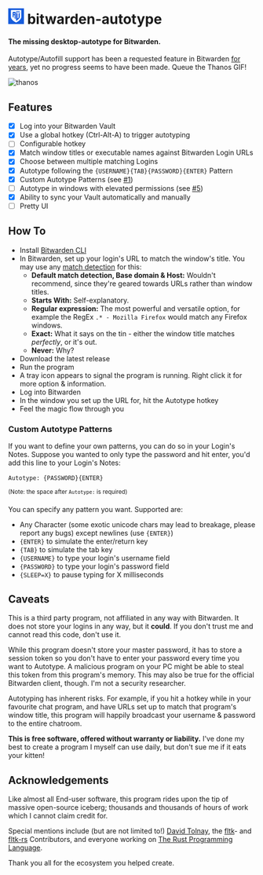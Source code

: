 # ![icon](https://raw.githubusercontent.com/MCOfficer/bitwarden-autotype/master/assets/icon.png) bitwarden-autotype
#### The missing desktop-autotype for Bitwarden.


Autotype/Autofill support has been a requested feature in Bitwarden [for years](https://community.bitwarden.com/t/auto-type-autofill-for-logging-into-other-desktop-apps/158), yet no progress seems to have been made. Queue the Thanos GIF!

![thanos](https://media1.tenor.com/images/3f5a7b7a5fc637975f7a962874ace47d/tenor.gif)

## Features

- [x] Log into your Bitwarden Vault
- [x] Use a global hotkey (Ctrl-Alt-A) to trigger autotyping
- [ ] Configurable hotkey
- [x] Match window titles or executable names against Bitwarden Login URLs
- [x] Choose between multiple matching Logins
- [x] Autotype following the `{USERNAME}{TAB}{PASSWORD}{ENTER}` Pattern
- [x] Custom Autotype Patterns (see [#1](https://github.com/MCOfficer/bitwarden-autotype/issues/1))
- [ ] Autotype in windows with elevated permissions (see [#5](https://github.com/MCOfficer/bitwarden-autotype/issues/5))
- [x] Ability to sync your Vault automatically and manually
- [ ] Pretty UI

## How To

- Install [Bitwarden CLI](https://bitwarden.com/help/article/cli/)
- In Bitwarden, set up your login's URL to match the window's title. You may use any [match detection](https://bitwarden.com/help/article/uri-match-detection/) for this:
  - **Default match detection, Base domain & Host:** Wouldn't recommend, since they're geared towards URLs rather than window titles.
  - **Starts With:** Self-explanatory.
  - **Regular expression:** The most powerful and versatile option, for example the RegEx `.* - Mozilla Firefox` would match any Firefox windows.
  - **Exact:** What it says on the tin - either the window title matches *perfectly*, or it's out.
  - **Never:** Why?
- Download the latest release
- Run the program
- A tray icon appears to signal the program is running. Right click it for more option & information.
- Log into Bitwarden
- In the window you set up the URL for, hit the Autotype hotkey
- Feel the magic flow through you

### Custom Autotype Patterns

If you want to define your own patterns, you can do so in your Login's Notes. Suppose you wanted to only type the password and hit enter, you'd add this line to your Login's Notes:
````
Autotype: {PASSWORD}{ENTER}
````
<sup>(Note: the space after `Autotype:` is required)</sup>

You can specify any pattern you want. Supported are:
- Any Character (some exotic unicode chars may lead to breakage, please report any bugs) except newlines (use `{ENTER}`)
- `{ENTER}` to simulate the enter/return key
- `{TAB}` to simulate the tab key
- `{USERNAME}` to type your login's username field
- `{PASSWORD}` to type your login's password field
- `{SLEEP=X}` to pause typing for X milliseconds

## Caveats

This is a third party program, not affiliated in any way with Bitwarden. It does not store your logins in any way, but it **could**. If you don't trust me and cannot read this code, don't use it.

While this program doesn't store your master password, it has to store a session token so you don't have to enter your password every time you want to Autotype. A malicious program on your PC might be able to steal this token from this program's memory. This may also be true for the official Bitwarden client, though. I'm not a security researcher.

Autotyping has inherent risks. For example, if you hit a hotkey while in your favourite chat program, and have URLs set up to match that program's window title, this program will happily broadcast your username & password to the entire chatroom.

**This is free software, offered without warranty or liability.** I've done my best to create a program I myself can use daily, but don't sue me if it eats your kitten!

## Acknowledgements

Like almost all End-user software, this program rides upon the tip of massive open-source iceberg; thousands and thousands of hours of work which I cannot claim credit for. 

Special mentions include (but are not limited to!) [David Tolnay](https://github.com/dtolnay/), the [fltk](https://www.fltk.org/)- and [fltk-rs](https://github.com/fltk-rs/fltk-rs) Contributors, and everyone working on [The Rust Programming Language](https://www.rust-lang.org/).

Thank you all for the ecosystem you helped create.
